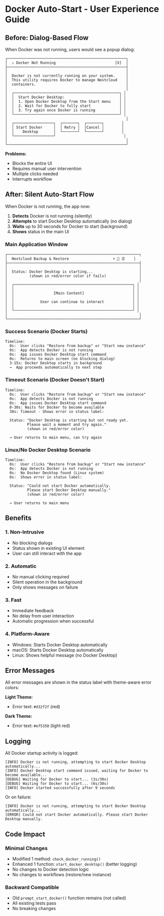 # Docker Auto-Start - User Experience Guide

## Before: Dialog-Based Flow

When Docker was not running, users would see a popup dialog:

```
┌──────────────────────────────────────────────────────┐
│  ⚠ Docker Not Running                           [X]  │
├──────────────────────────────────────────────────────┤
│                                                      │
│  Docker is not currently running on your system.     │
│  This utility requires Docker to manage Nextcloud    │
│  containers.                                         │
│                                                      │
│  ┌────────────────────────────────────────────────┐ │
│  │  Start Docker Desktop:                         │ │
│  │  1. Open Docker Desktop from the Start menu    │ │
│  │  2. Wait for Docker to fully start             │ │
│  │  3. Try again once Docker is running           │ │
│  └────────────────────────────────────────────────┘ │
│                                                      │
│  ┌──────────────────┐  ┌───────┐  ┌───────┐        │
│  │ Start Docker     │  │ Retry │  │Cancel │        │
│  │    Desktop       │  └───────┘  └───────┘        │
│  └──────────────────┘                               │
│                                                      │
└──────────────────────────────────────────────────────┘
```

**Problems:**
- Blocks the entire UI
- Requires manual user intervention
- Multiple clicks needed
- Interrupts workflow

## After: Silent Auto-Start Flow

When Docker is not running, the app now:

1. **Detects** Docker is not running (silently)
2. **Attempts** to start Docker Desktop automatically (no dialog)
3. **Waits** up to 30 seconds for Docker to start (background)
4. **Shows** status in the main UI

### Main Application Window

```
┌────────────────────────────────────────────────────────────┐
│  Nextcloud Backup & Restore                    ☀️ 🔔 ☰    │
├────────────────────────────────────────────────────────────┤
│                                                            │
│  Status: Docker Desktop is starting...                     │
│          (shown in red/error color if fails)               │
│                                                            │
│  ┌──────────────────────────────────────────────────────┐ │
│  │                                                      │ │
│  │                  [Main Content]                      │ │
│  │                                                      │ │
│  │            User can continue to interact             │ │
│  │                                                      │ │
│  └──────────────────────────────────────────────────────┘ │
│                                                            │
└────────────────────────────────────────────────────────────┘
```

### Success Scenario (Docker Starts)

```
Timeline:
  0s:  User clicks "Restore from backup" or "Start new instance"
  0s:  App detects Docker is not running
  0s:  App issues Docker Desktop start command
  0s:  Returns to main screen (no blocking dialog)
  3-15s: Docker Desktop starts in background
  →  App proceeds automatically to next step
```

### Timeout Scenario (Docker Doesn't Start)

```
Timeline:
  0s:  User clicks "Restore from backup" or "Start new instance"
  0s:  App detects Docker is not running
  0s:  App issues Docker Desktop start command
  0-30s: Waits for Docker to become available
  30s: Timeout - Shows error in status label:

  Status: "Docker Desktop is starting but not ready yet.
          Please wait a moment and try again."
          (shown in red/error color)

  → User returns to main menu, can try again
```

### Linux/No Docker Desktop Scenario

```
Timeline:
  0s:  User clicks "Restore from backup" or "Start new instance"
  0s:  App detects Docker is not running
  0s:  No Docker Desktop found (Linux system)
  0s:  Shows error in status label:

  Status: "Could not start Docker automatically.
          Please start Docker Desktop manually."
          (shown in red/error color)

  → User returns to main menu
```

## Benefits

### 1. Non-Intrusive
- No blocking dialogs
- Status shown in existing UI element
- User can still interact with the app

### 2. Automatic
- No manual clicking required
- Silent operation in the background
- Only shows messages on failure

### 3. Fast
- Immediate feedback
- No delay from user interaction
- Automatic progression when successful

### 4. Platform-Aware
- Windows: Starts Docker Desktop automatically
- macOS: Starts Docker Desktop automatically
- Linux: Shows helpful message (no Docker Desktop)

## Error Messages

All error messages are shown in the status label with theme-aware error colors:

**Light Theme:**
- Error text: `#d32f2f` (red)

**Dark Theme:**
- Error text: `#ef5350` (light red)

## Logging

All Docker startup activity is logged:

```
[INFO] Docker is not running, attempting to start Docker Desktop automatically...
[INFO] Docker Desktop start command issued, waiting for Docker to become available...
[DEBUG] Waiting for Docker to start... (3s/30s)
[DEBUG] Waiting for Docker to start... (6s/30s)
[INFO] Docker started successfully after 9 seconds
```

Or on failure:

```
[INFO] Docker is not running, attempting to start Docker Desktop automatically...
[ERROR] Could not start Docker automatically. Please start Docker Desktop manually.
```

## Code Impact

### Minimal Changes
- Modified 1 method: `check_docker_running()`
- Enhanced 1 function: `start_docker_desktop()` (better logging)
- No changes to Docker detection logic
- No changes to workflows (restore/new instance)

### Backward Compatible
- Old `prompt_start_docker()` function remains (not called)
- All existing tests pass
- No breaking changes
